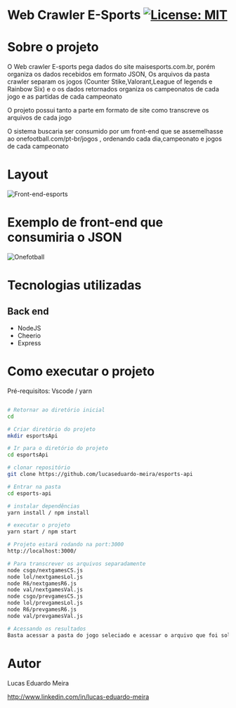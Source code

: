 # Web Crawler E-Sports  [![License: MIT](https://img.shields.io/badge/License-MIT-yellow.svg)](https://opensource.org/licenses/MIT)



# Sobre o projeto


O Web crawler E-sports pega dados do site maisesports.com.br, porém organiza os dados recebidos em formato JSON, Os arquivos da pasta crawler separam os jogos (Counter Stike,Valorant,League of legends e Rainbow Six) e o os dados retornados organiza os campeonatos de cada jogo e as partidas de cada campeonato

O projeto possui tanto a parte em formato de site como transcreve os arquivos de cada jogo

O sistema buscaria ser consumido por um front-end que se assemelhasse ao onefootball.com/pt-br/jogos , ordenando cada dia,campeonato e jogos de cada campeonato

# Layout

![Front-end-esports](https://user-images.githubusercontent.com/102125807/188228432-cada2991-0bf0-4df2-9c44-543989e2a0e5.png)


# Exemplo de front-end que consumiria o JSON


![Onefotball](https://user-images.githubusercontent.com/102125807/185726021-38a8e0c3-e3a8-48a1-b507-9eb7e60e7d26.png)


# Tecnologias utilizadas
## Back end
- NodeJS
- Cheerio
- Express


# Como executar o projeto

Pré-requisitos: Vscode / yarn

```bash

# Retornar ao diretório inicial
cd

# Criar diretório do projeto
mkdir esportsApi

# Ir para o diretório do projeto
cd esportsApi

# clonar repositório
git clone https://github.com/lucaseduardo-meira/esports-api

# Entrar na pasta
cd esports-api

# instalar dependências
yarn install / npm install

# executar o projeto
yarn start / npm start

# Projeto estará rodando na port:3000
http://localhost:3000/

# Para transcrever os arquivos separadamente
node csgo/nextgamesCS.js
node lol/nextgamesLol.js
node R6/nextgamesR6.js
node val/nextgamesVal.js
node csgo/prevgamesCS.js
node lol/prevgamesLol.js
node R6/prevgamesR6.js
node val/prevgamesVal.js

# Acessando os resultados
Basta acessar a pasta do jogo seleciado e acessar o arquivo que foi solicitado
```

# Autor

Lucas Eduardo Meira

http://www.linkedin.com/in/lucas-eduardo-meira
